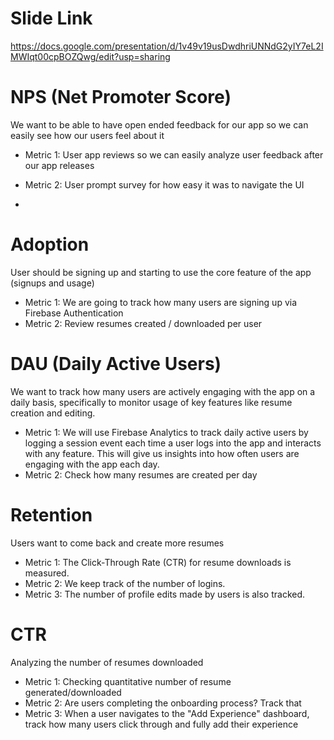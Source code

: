 # Slide Link 
https://docs.google.com/presentation/d/1v49v19usDwdhriUNNdG2yIY7eL2IMWIqt00cpBOZQwg/edit?usp=sharing 

# NPS (Net Promoter Score)
We want to be able to have open ended feedback for our app so we can easily see how our users feel about it
- Metric 1: User app reviews so we can easily analyze user feedback after our app releases
- Metric 2: User prompt survey for how easy it was to navigate the UI

- 
# Adoption
User should be signing up and starting to use the core feature of the app (signups and usage)
- Metric 1: We are going to track how many users are signing up via Firebase Authentication
- Metric 2: Review resumes created / downloaded per user

# DAU (Daily Active Users)
We want to track how many users are actively engaging with the app on a daily basis, specifically to monitor usage of key features like resume creation and editing.
- Metric 1: We will use Firebase Analytics to track daily active users by logging a session event each time a user logs into the app and interacts with any feature. This will give us insights into how often users are engaging with the app each day.
- Metric 2: Check how many resumes are created per day
  

# Retention  
Users want to come back and create more resumes
- Metric 1: The Click-Through Rate (CTR) for resume downloads is measured.
- Metric 2: We keep track of the number of logins.
- Metric 3: The number of profile edits made by users is also tracked.

# CTR
Analyzing the number of resumes downloaded
 - Metric 1: Checking quantitative number of resume generated/downloaded
 - Metric 2: Are users completing the onboarding process? Track that
 - Metric 3: When a user navigates to the "Add Experience" dashboard, track how many users click through and fully add their experience
